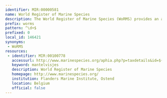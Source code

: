 ```yaml
---
identifier: MIR:00000581
name: World Register of Marine Species
description: The World Register of Marine Species (WoRMS) provides an authoritative and comprehensive list of names of marine organisms. It includes synonyms for valid taxonomic names allowing a more complete interpretation of taxonomic literature. The content of WoRMS is administered by taxonomic experts.
prefix: worms
pattern: ^\d+$
prefixed: 0
local_id: 146421
synonyms:
 - WoRMS
resources:
 - identifier: MIR:00100778
   accessurl: http://www.marinespecies.org/aphia.php?p=taxdetails&id=${lid}
   keyword: mantelvisjes
   description: World Register of Marine Species
   homepage: http://www.marinespecies.org/
   institution: Flanders Marine Institute, Ostend
   location: Belgium
   official: false
---
```

